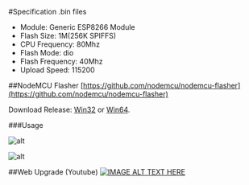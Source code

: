 #Specification .bin files
- Module: Generic ESP8266 Module
- Flash Size: 1M(256K SPIFFS)
- CPU Frequency: 80Mhz
- Flash Mode: dio
- Flash Frequency: 40Mhz
- Upload Speed: 115200


##NodeMCU Flasher
[https://github.com/nodemcu/nodemcu-flasher](https://github.com/nodemcu/nodemcu-flasher)

Download Release: [Win32](https://github.com/nodemcu/nodemcu-flasher/blob/master/Win32/Release/ESP8266Flasher.exe) or
[Win64](https://github.com/nodemcu/nodemcu-flasher/blob/master/Win64/Release/ESP8266Flasher.exe).

###Usage

![alt](https://raw.githubusercontent.com/tretyakovsa/Sonoff_WiFi_switch/master/tutorial/nodemcu-flasher.png)


![alt](https://raw.githubusercontent.com/tretyakovsa/Sonoff_WiFi_switch/master/tutorial/esp8266_wiring.png)


##Web Upgrade (Youtube)
[![IMAGE ALT TEXT HERE](https://img.youtube.com/vi/t0jJxRcIoSU/0.jpg)](https://www.youtube.com/watch?v=t0jJxRcIoSU&list=PL6NJTNxbvy-IPTDQk8XjTV41oRrFafrRi)
